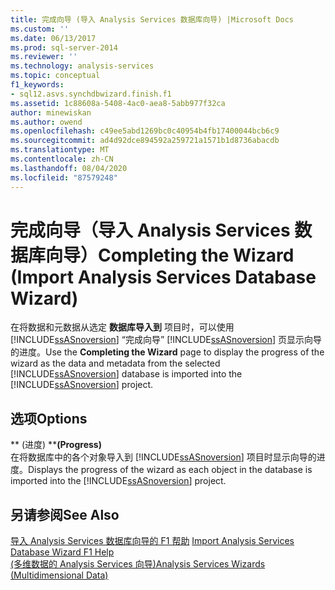 ```yaml
---
title: 完成向导 (导入 Analysis Services 数据库向导) |Microsoft Docs
ms.custom: ''
ms.date: 06/13/2017
ms.prod: sql-server-2014
ms.reviewer: ''
ms.technology: analysis-services
ms.topic: conceptual
f1_keywords:
- sql12.asvs.synchdbwizard.finish.f1
ms.assetid: 1c88608a-5408-4ac0-aea8-5abb977f32ca
author: minewiskan
ms.author: owend
ms.openlocfilehash: c49ee5abd1269bc0c40954b4fb17400044bcb6c9
ms.sourcegitcommit: ad4d92dce894592a259721a1571b1d8736abacdb
ms.translationtype: MT
ms.contentlocale: zh-CN
ms.lasthandoff: 08/04/2020
ms.locfileid: "87579248"
---
```

# <a name="completing-the-wizard-import-analysis-services-database-wizard"></a><span data-ttu-id="ce52e-102">完成向导（导入 Analysis Services 数据库向导）</span><span class="sxs-lookup"><span data-stu-id="ce52e-102">Completing the Wizard (Import Analysis Services Database Wizard)</span></span>
  <span data-ttu-id="ce52e-103">在将数据和元数据从选定 **数据库导入到** 项目时，可以使用 [!INCLUDE[ssASnoversion](../includes/ssasnoversion-md.md)] “完成向导” [!INCLUDE[ssASnoversion](../includes/ssasnoversion-md.md)] 页显示向导的进度。</span><span class="sxs-lookup"><span data-stu-id="ce52e-103">Use the **Completing the Wizard** page to display the progress of the wizard as the data and metadata from the selected [!INCLUDE[ssASnoversion](../includes/ssasnoversion-md.md)] database is imported into the [!INCLUDE[ssASnoversion](../includes/ssasnoversion-md.md)] project.</span></span>  
  
## <a name="options"></a><span data-ttu-id="ce52e-104">选项</span><span class="sxs-lookup"><span data-stu-id="ce52e-104">Options</span></span>  
 <span data-ttu-id="ce52e-105">\*\* (进度) \*\*</span><span class="sxs-lookup"><span data-stu-id="ce52e-105">**(Progress)**</span></span>  
 <span data-ttu-id="ce52e-106">在将数据库中的各个对象导入到 [!INCLUDE[ssASnoversion](../includes/ssasnoversion-md.md)] 项目时显示向导的进度。</span><span class="sxs-lookup"><span data-stu-id="ce52e-106">Displays the progress of the wizard as each object in the database is imported into the [!INCLUDE[ssASnoversion](../includes/ssasnoversion-md.md)] project.</span></span>  
  
## <a name="see-also"></a><span data-ttu-id="ce52e-107">另请参阅</span><span class="sxs-lookup"><span data-stu-id="ce52e-107">See Also</span></span>  
 <span data-ttu-id="ce52e-108">[导入 Analysis Services 数据库向导的 F1 帮助](import-analysis-services-database-wizard-f1-help.md) </span><span class="sxs-lookup"><span data-stu-id="ce52e-108">[Import Analysis Services Database Wizard F1 Help](import-analysis-services-database-wizard-f1-help.md) </span></span>  
 [<span data-ttu-id="ce52e-109">&#40;多维数据的 Analysis Services 向导&#41;</span><span class="sxs-lookup"><span data-stu-id="ce52e-109">Analysis Services Wizards &#40;Multidimensional Data&#41;</span></span>](analysis-services-wizards-multidimensional-data.md)  
  
  
